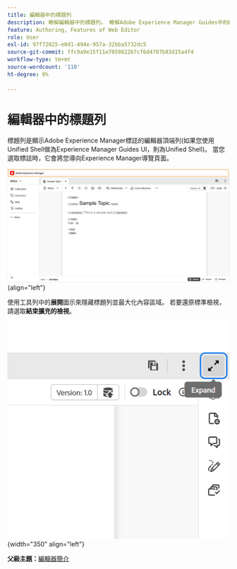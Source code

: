 ```yaml
---
title: 編輯器中的標題列
description: 瞭解編輯器中的標題列。 瞭解Adobe Experience Manager Guides中的編輯器介面和功能。
feature: Authoring, Features of Web Editor
role: User
exl-id: 97f72025-e0d1-494e-957a-32bba5732dc5
source-git-commit: ffc9a9e15f11e7059822b7cf6d4707b83d15a4f4
workflow-type: tm+mt
source-wordcount: '110'
ht-degree: 0%

---
```


# 編輯器中的標題列

標題列是顯示Adobe Experience Manager標誌的編輯器頂端列(如果您使用Unified Shell做為Experience Manager Guides UI，則為Unified Shell)。 當您選取標誌時，它會將您導向Experience Manager導覽頁面。

![](./images/web-editor-header-bar.png){align="left"}

使用工具列中的&#x200B;**展開**&#x200B;圖示來隱藏標題列並最大化內容區域。 若要還原標準檢視，請選取&#x200B;**結束擴充的檢視**。

![](./images/web-editor-header-bar-expand-option.png){width="350" align="left"}



**父級主題：**[&#x200B;編輯器簡介](web-editor.md)
